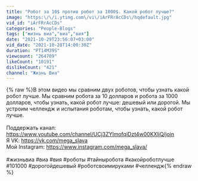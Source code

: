 ```yaml
---
title: "Робот за 10$ против робот за 1000$. Какой робот лучше?"
image: "https:\/\/i.ytimg.com\/vi\/iArFRrAcCDs\/hqdefault.jpg"
vid_id: "iArFRrAcCDs"
categories: "People-Blogs"
tags: ["жизнь виа","виа","вия"]
date: "2021-10-29T23:56:07+03:00"
vid_date: "2021-10-28T14:00:30Z"
duration: "PT14M39S"
viewcount: "264709"
likeCount: "10191"
dislikeCount: "421"
channel: "Жизнь Виа"
---
```

{% raw %}В этом видео мы сравним двух роботов, чтобы узнать какой робот лучше. Мы сравним робота за 10 долларов и робота за 1000 долларов, чтобы узнать, какой робот лучше: дешевый или дорогой. Мы устроим челлендж и испытания роботам, чтобы узнать, какой робот лучше. <br /><br />Поддержать канал: <a rel="nofollow" target="blank" href="https://www.youtube.com/channel/UCj3ZYlmofqiDzt4w00KXljQ/join">https://www.youtube.com/channel/UCj3ZYlmofqiDzt4w00KXljQ/join</a><br />Я VK: <a rel="nofollow" target="blank" href="https://vk.com/mega_slava">https://vk.com/mega_slava</a><br />Мой Instagram: <a rel="nofollow" target="blank" href="https://www.instagram.com/mega_slava/">https://www.instagram.com/mega_slava/</a><br /><br />#жизньвиа #виа #вия #роботы #тайныробота #какойроботлучше #10$1000$ #дорогойдешевый #роботсвоимируками #челлендж{% endraw %}
